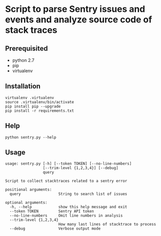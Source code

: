 # Script to parse Sentry issues and events and analyze source code of stack traces

## Prerequisited

- python 2.7
- pip
- virtualenv

## Installation

```
virtualenv .virtualenv
source .virtualenv/bin/activate
pip install pip --upgrade
pip install -r requirements.txt
```

## Help

```
python sentry.py --help
```

## Usage

```
usage: sentry.py [-h] [--token TOKEN] [--no-line-numbers]
                 [--trim-level {1,2,3,4}] [--debug]
                 query

Script to collect stacktraces related to a sentry error

positional arguments:
  query                 String to search list of issues

optional arguments:
  -h, --help            show this help message and exit
  --token TOKEN         Sentry API token
  --no-line-numbers     Omit line numbers in analysis
  --trim-level {1,2,3,4}
                        How many last lines of stacktrace to process
  --debug               Verbose output mode
```

